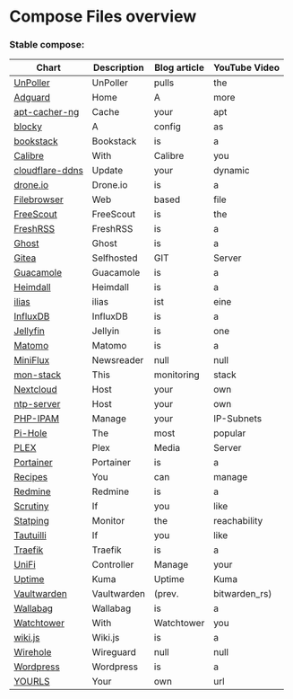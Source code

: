 # Compose Files overview
### Stable compose:
| Chart | Description | Blog article | YouTube Video |
| ----- | ----------- | ------------ | ------------- |
| [UnPoller](UnPoller) | UnPoller | pulls | the |
| [Adguard](Adguard) | Home | A | more |
| [apt-cacher-ng](apt-cacher-ng) | Cache | your | apt |
| [blocky](blocky) | A | config | as |
| [bookstack](bookstack) | Bookstack | is | a |
| [Calibre](Calibre) | With | Calibre | you |
| [cloudflare-ddns](cloudflare-ddns) | Update | your | dynamic |
| [drone.io](drone.io) | Drone.io | is | a |
| [Filebrowser](Filebrowser) | Web | based | file |
| [FreeScout](FreeScout) | FreeScout | is | the |
| [FreshRSS](FreshRSS) | FreshRSS | is | a |
| [Ghost](Ghost) | Ghost | is | a |
| [Gitea](Gitea) | Selfhosted | GIT | Server |
| [Guacamole](Guacamole) | Guacamole | is | a |
| [Heimdall](Heimdall) | Heimdall | is | a |
| [ilias](ilias) | ilias | ist | eine |
| [InfluxDB](InfluxDB) | InfluxDB | is | a |
| [Jellyfin](Jellyfin) | Jellyin | is | one |
| [Matomo](Matomo) | Matomo | is | a |
| [MiniFlux](MiniFlux) | Newsreader | null | null |
| [mon-stack](mon-stack) | This | monitoring | stack |
| [Nextcloud](Nextcloud) | Host | your | own |
| [ntp-server](ntp-server) | Host | your | own |
| [PHP-IPAM](PHP-IPAM) | Manage | your | IP-Subnets |
| [Pi-Hole](Pi-Hole) | The | most | popular |
| [PLEX](PLEX) | Plex | Media | Server |
| [Portainer](Portainer) | Portainer | is | a |
| [Recipes](Recipes) | You | can | manage |
| [Redmine](Redmine) | Redmine | is | a |
| [Scrutiny](Scrutiny) | If | you | like |
| [Statping](Statping) | Monitor | the | reachability |
| [Tautuilli](Tautuilli) | If | you | like |
| [Traefik](Traefik) | Traefik | is | a |
| [UniFi](UniFi) | Controller | Manage | your |
| [Uptime](Uptime) | Kuma | Uptime | Kuma |
| [Vaultwarden](Vaultwarden) | Vaultwarden | (prev. | bitwarden_rs) |
| [Wallabag](Wallabag) | Wallabag | is | a |
| [Watchtower](Watchtower) | With | Watchtower | you |
| [wiki.js](wiki.js) | Wiki.js | is | a |
| [Wirehole](Wirehole) | Wireguard | null | null |
| [Wordpress](Wordpress) | Wordpress | is | a |
| [YOURLS](YOURLS) | Your | own | url |
